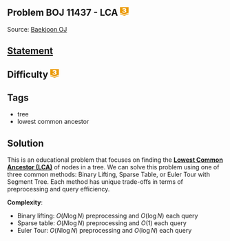 ## Problem BOJ 11437 - LCA <img src="../../boj-icon/gold3.svg" alt="Gold 3" width="20" height="20">
Source: [Baekjoon OJ](https://www.acmicpc.net/problem/11437)

## [Statement](https://www.acmicpc.net/problem/11437)

## Difficulty <img src="../../boj-icon/gold3.svg" alt="Gold 3" width="20" height="20">

## Tags
- tree
- lowest common ancestor

## Solution
This is an educational problem that focuses on finding the [**Lowest Common Ancestor (LCA)**](https://cp-algorithms.com/graph/lca.html) of nodes in a tree. We can solve this problem using one of three common methods: Binary Lifting, Sparse Table, or Euler Tour with Segment Tree. Each method has unique trade-offs in terms of preprocessing and query efficiency.

**Complexity**:
- Binary lifting: $O(N \log N)$ preprocessing and $O(\log N)$ each query
- Sparse table: $O(N \log N)$ preprocessing and $O(1)$ each query
- Euler Tour: $O(N \log N)$ preprocessing and $O(\log N)$ each query
